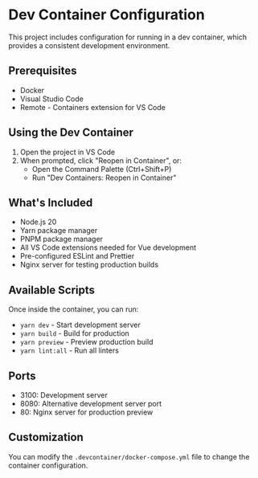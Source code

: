 # Dev Container Configuration

This project includes configuration for running in a dev container, which provides a consistent development environment.

## Prerequisites

- Docker
- Visual Studio Code
- Remote - Containers extension for VS Code

## Using the Dev Container

1. Open the project in VS Code
2. When prompted, click "Reopen in Container", or:
   - Open the Command Palette (Ctrl+Shift+P)
   - Run "Dev Containers: Reopen in Container"

## What's Included

- Node.js 20
- Yarn package manager
- PNPM package manager
- All VS Code extensions needed for Vue development
- Pre-configured ESLint and Prettier
- Nginx server for testing production builds

## Available Scripts

Once inside the container, you can run:

- `yarn dev` - Start development server
- `yarn build` - Build for production
- `yarn preview` - Preview production build
- `yarn lint:all` - Run all linters

## Ports

- 3100: Development server
- 8080: Alternative development server port
- 80: Nginx server for production preview

## Customization

You can modify the `.devcontainer/docker-compose.yml` file to change the container configuration.
